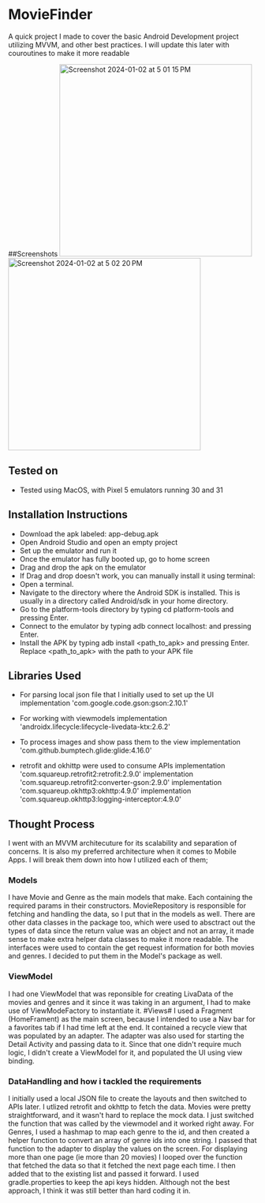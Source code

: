 # MovieFinder

A quick project I made to cover the basic Android Development project utilizing MVVM, and other best practices. I will update this later with couroutines to make it more readable

##Screenshots
<img width="390" alt="Screenshot 2024-01-02 at 5 01 15 PM" src="https://github.com/UmairKhalid98/MovieFinder/assets/52261465/f7f27315-210c-4e7a-a6e7-0f9a35062687">
<img width="390" alt="Screenshot 2024-01-02 at 5 02 20 PM" src="https://github.com/UmairKhalid98/MovieFinder/assets/52261465/ba656794-b246-4eae-af38-0dc91df1eb64">




## Tested on
 - Tested using MacOS, with Pixel 5 emulators running 30 and 31
## Installation Instructions
- Download the apk labeled: app-debug.apk
- Open Android Studio and open an empty project
- Set up the emulator and run it
- Once the emulator has fully booted up, go to home screen
- Drag and drop the apk on the emulator
- If Drag and drop doesn't work, you can manually install it using terminal:
- Open a terminal.
- Navigate to the directory where the Android SDK is installed. This is usually in a directory called Android/sdk in your home directory.
- Go to the platform-tools directory by typing cd platform-tools and pressing Enter.
- Connect to the emulator by typing adb connect localhost:<PORTNUMBER> and pressing Enter. 
- Install the APK by typing adb install <path_to_apk> and pressing Enter. Replace <path_to_apk> with the path to your APK file
## Libraries Used
- For parsing local json file that I initially used to set up the UI
    implementation 'com.google.code.gson:gson:2.10.1'

- For working with viewmodels 
    implementation 'androidx.lifecycle:lifecycle-livedata-ktx:2.6.2'
  
- To process images and show pass them to the view
    implementation 'com.github.bumptech.glide:glide:4.16.0'

- retrofit and okhittp were used to consume APIs
    implementation 'com.squareup.retrofit2:retrofit:2.9.0'
    implementation 'com.squareup.retrofit2:converter-gson:2.9.0'
    implementation 'com.squareup.okhttp3:okhttp:4.9.0'
    implementation 'com.squareup.okhttp3:logging-interceptor:4.9.0'

## Thought Process

I went with an MVVM architecuture for its scalability and separation of concerns. It is also my preferred architecture when it comes to Mobile Apps. I will break them down into how I utilized each of them;

### Models
I have Movie and Genre as the main models that make. Each containing the required params in their constructors. MovieRepository is responsible for fetching and handling the data, so I put that in the models as well.
There are other data classes in the package too, which were used to absctract out the types of data since the return value was an object and not an array, it made sense to make extra helper data classes to make it more readable.
The interfaces were used to contain the get request information for both movies and genres. I decided to put them in the Model's package as well.


### ViewModel
I had one ViewModel that was reponsible for creating LivaData of the movies and genres and it since it was taking in an argument, I had to make use of ViewModeFactory to instantiate it. 
#Views#
I used a Fragment (HomeFrament) as the main screen, because I intended to use a Nav bar for a favorites tab if I had time left at the end. It contained a recycle view that was populated by an adapter. The adapter was also used for starting the Detail Activity and passing data to it.
Since that one didn't require much logic, I didn't create a ViewModel for it, and populated the UI using view binding.


### DataHandling and how i tackled the requirements

I initially used a local JSON file to create the layouts and then switched to APIs later. I utlized retrofit and okhttp to fetch the data. Movies were pretty straightforward, and it wasn't hard to replace the mock data. 
I just switched the function that was called by the viewmodel and it worked right away. For Genres, I used a hashmap to map each genre to the id, and then created a helper function to convert an array of genre ids into one string. 
I passed that function to the adapter to display the values on the screen. 
For displaying more than one page (ie more than 20 movies) I looped over the function that fetched the data so that it fetched the next page each time. I then added that to the existing list and passed it forward.
I used gradle.properties to keep the api keys hidden. Although not the best approach, I think it was still better than hard coding it in. 








